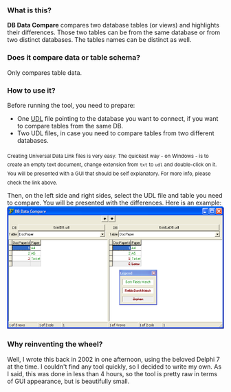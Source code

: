 ### What is this?
**DB Data Compare** compares two database tables (or views) and highlights their differences.
Those two tables can be from the same database or from two distinct databases. The tables names can be distinct as well.

### Does it compare data or table schema?
Only compares table data.

### How to use it?
Before running the tool, you need to prepare:
 * One [UDL](http://msdn.microsoft.com/en-us/library/e38h511e%28v=vs.71%29.aspx) file pointing to the database you want to connect, if you want to compare tables from the same DB.
 * Two UDL files, in case you need to compare tables from two different databases.

<sub>Creating Universal Data Link files is very easy. The quickest way - on Windows - is to create an empty text document, change extension from `txt` to `udl` and double-click on it. You will be presented with a GUI that should be self explanatory. For more info, please check the link above.</sub>

Then, on the left side and right sides, select the UDL file and table you need to compare. You will be presented with the differences.
Here is an example:
![screenshoot](https://github.com/ruisoftware/DBDataCompare/blob/master/DBDataCompare.png)


### Why reinventing the wheel?
Well, I wrote this back in 2002 in one afternoon, using the beloved Delphi 7 at the time.
I couldn't find any tool quickly, so I decided to write my own.
As I said, this was done in less than 4 hours, so the tool is pretty raw in terms of GUI appearance, but is beautifully small.

